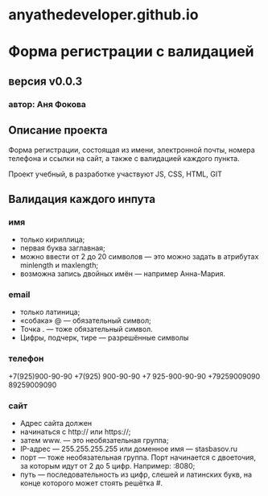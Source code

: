# anyathedeveloper.github.io

# **Форма регистрации с валидацией** 
## версия v0.0.3 
### автор: Аня Фокова

## Описание проекта

Форма регистрации, состоящая из имени, электронной почты, номера телефона и ссылки на сайт, а также с валидацией каждого пункта. 

Проект учебный, в разработке участвуют JS, CSS, HTML, GIT

## Валидация каждого инпута 

### имя 

- только кириллица;
- первая буква заглавная;
- можно ввести от 2 до 20 символов — это можно задать в атрибутах minlength и maxlength;
- возможна запись двойных имён — например Анна-Мария.

### email 

- только латиница;
- «собака» @ — обязательный символ;
- Точка . — тоже обязательный символ.
- Цифры, подчерк, тире — разрешённые символы

### телефон 

+7(925)900-90-90
+7(925) 900-90-90
+7 925-900-90-90
+79259009090
89259009090

### сайт 

- Адрес сайта должен
- начинаться с http:// или https://;
- затем www. — это необязательная группа;
- IP-адрес — 255.255.255.255 или доменное имя — stasbasov.ru
- порт — тоже необязательная группа. Порт начинается с двоеточия, за которым идут от 2 до 5 цифр. Например: :8080;
- путь — последовательность из цифр, слешей и латинских букв, на конце которого может стоять решётка #.
